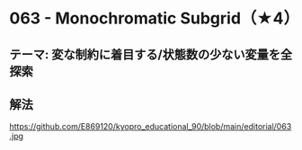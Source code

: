 # 063 - Monochromatic Subgrid（★4）

## テーマ: 変な制約に着目する/状態数の少ない変量を全探索

## 解法
https://github.com/E869120/kyopro_educational_90/blob/main/editorial/063.jpg
